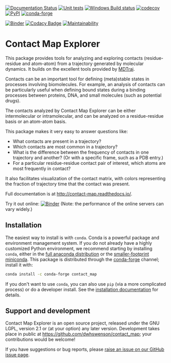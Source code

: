 [![Documentation Status](https://readthedocs.org/projects/contact-map/badge/?version=latest)](http://contact-map.readthedocs.io/en/latest/?badge=latest)
[![Unit tests](https://github.com/dwhswenson/contact_map/actions/workflows/unit-tests.yml/badge.svg?branch=master)](https://github.com/dwhswenson/contact_map/actions/workflows/unit-tests.yml)
[![Windows Build status](https://ci.appveyor.com/api/projects/status/em3fo96sjrg2vmcc/branch/master?svg=true)](https://ci.appveyor.com/project/dwhswenson/contact-map/branch/master)
[![codecov](https://codecov.io/gh/dwhswenson/contact_map/branch/master/graph/badge.svg?token=4so8QmiC5W)](https://codecov.io/gh/dwhswenson/contact_map)
[![PyPI](https://img.shields.io/pypi/v/contact-map.svg)](https://pypi.python.org/pypi/contact-map/)
[![conda-forge](https://img.shields.io/conda/v/conda-forge/contact_map.svg)](https://github.com/conda-forge/contact_map-feedstock)

[![Binder](https://mybinder.org/badge_logo.svg)](https://mybinder.org/v2/gh/dwhswenson/contact_map/master)
[![Codacy Badge](https://api.codacy.com/project/badge/Grade/f7f3cf53698e4655ac8895f13fa5dea6)](https://www.codacy.com/app/dwhswenson/contact_map?utm_source=github.com&amp;utm_medium=referral&amp;utm_content=dwhswenson/contact_map&amp;utm_campaign=Badge_Grade)
[![Maintainability](https://api.codeclimate.com/v1/badges/84768756d594176d8da6/maintainability)](https://codeclimate.com/github/dwhswenson/contact_map/maintainability)
# Contact Map Explorer

This package provides tools for analyzing and exploring contacts
(residue-residue and atom-atom) from a trajectory generated by molecular
dynamics. It builds on the excellent tools provided by
[MDTraj](http://mdtraj.org).

Contacts can be an important tool for defining (meta)stable states in
processes involving biomolecules. For example, an analysis of contacts can
be particularly useful when defining bound states during a binding processes
between proteins, DNA, and small molecules (such as potential drugs).

The contacts analyzed by Contact Map Explorer can be either intermolecular or
intramolecular, and can be analyzed on a residue-residue basis or an atom-atom
basis.

This package makes it very easy to answer questions like:

* What contacts are present in a trajectory?
* Which contacts are most common in a trajectory?
* What is the difference between the frequency of contacts in one trajectory
  and another?  (Or with a specific frame, such as a PDB entry.)
* For a particular residue-residue contact pair of interest, which atoms are
  most frequently in contact?

It also facilitates visualization of the contact matrix, with colors
representing the fraction of trajectory time that the contact was present.

Full documentation is at http://contact-map.readthedocs.io/.

Try it out online: [![Binder](https://mybinder.org/badge_logo.svg)](https://mybinder.org/v2/gh/dwhswenson/contact_map/master?filepath=%2Fexamples) (Note: the performance of the online servers can vary widely.)

## Installation

The easiest way to install is with `conda`. Conda is a powerful package and
environment management system. If you do not already have a highly
customized Python environment, we recommend starting by installing `conda`,
either in the [full anaconda
distribution](https://www.anaconda.com/download/) or the [smaller-footprint
miniconda](https://conda.io/miniconda.html). This package is distributed
through the [conda-forge](http://conda-forge.org) channel; install it with:

```bash
conda install -c conda-forge contact_map
```

If you don't want to use `conda`, you can also use `pip` (via a more
complicated process) or do a developer install. See the [installation
documentation](http://contact-map.readthedocs.io/en/latest/installing.html)
for details.

## Support and development

Contact Map Explorer is an open source project, released under the GNU LGPL,
version 2.1 or (at your option) any later version. Development takes place
in public at https://github.com/dwhswenson/contact_map; your contributions
would be welcome!

If you have suggestions or bug reports, please [raise an issue on our GitHub
issue page](https://github.com/dwhswenson/contact_map/issues).
